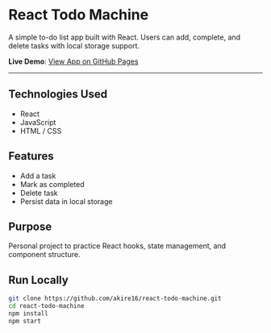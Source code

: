 # React Todo Machine

A simple to-do list app built with React. Users can add, complete, and delete tasks with local storage support.

**Live Demo**: [View App on GitHub Pages](https://akire16.github.io/react-todo-machine/)

---

## Technologies Used
- React
- JavaScript
- HTML / CSS

## Features
- Add a task
- Mark as completed
- Delete task
- Persist data in local storage

## Purpose
Personal project to practice React hooks, state management, and component structure.

##  Run Locally

```bash
git clone https://github.com/akire16/react-todo-machine.git
cd react-todo-machine
npm install
npm start

